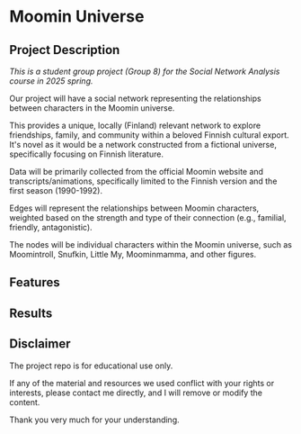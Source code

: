 # Moomin Universe



## Project Description 
*This is a student group project (Group 8) for the Social Network Analysis course in 2025 spring.*

Our project will have a social network representing the relationships between characters in the Moomin universe. 

This provides a unique, locally (Finland) relevant network to explore friendships, family, and community within a beloved Finnish cultural export. It's novel as it would be a network constructed from a fictional universe, specifically focusing on Finnish literature.

Data will be primarily collected from the official Moomin website and transcripts/animations, specifically limited to the Finnish version and the first season (1990-1992).

Edges will represent the relationships between Moomin characters, weighted based on the strength and type of their connection (e.g., familial, friendly, antagonistic).

The nodes will be individual characters within the Moomin universe, such as Moomintroll, Snufkin, Little My, Moominmamma, and other figures.

## Features


## Results


## Disclaimer 

The project repo is for educational use only. 

If any of the material and resources we used conflict with your rights or interests, please contact me directly, and I will remove or modify the content.

Thank you very much for your understanding.
